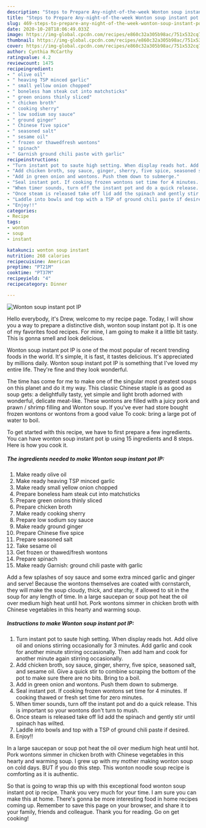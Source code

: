 ```yaml
---
description: "Steps to Prepare Any-night-of-the-week Wonton soup instant pot IP"
title: "Steps to Prepare Any-night-of-the-week Wonton soup instant pot IP"
slug: 469-steps-to-prepare-any-night-of-the-week-wonton-soup-instant-pot-ip
date: 2020-10-28T18:06:49.033Z
image: https://img-global.cpcdn.com/recipes/e860c32a305b98ac/751x532cq70/wonton-soup-instant-pot-ip-recipe-main-photo.jpg
thumbnail: https://img-global.cpcdn.com/recipes/e860c32a305b98ac/751x532cq70/wonton-soup-instant-pot-ip-recipe-main-photo.jpg
cover: https://img-global.cpcdn.com/recipes/e860c32a305b98ac/751x532cq70/wonton-soup-instant-pot-ip-recipe-main-photo.jpg
author: Cynthia McCarthy
ratingvalue: 4.2
reviewcount: 1475
recipeingredient:
- " olive oil"
- " heaving TSP minced garlic"
- " small yellow onion chopped"
- " boneless ham steak cut into matchsticks"
- " green onions thinly sliced"
- " chicken broth"
- " cooking sherry"
- " low sodium soy sauce"
- " ground ginger"
- " Chinese five spice"
- " seasoned salt"
- " sesame oil"
- " frozen or thawedfresh wontons"
- " spinach"
- " Garnish ground chili paste with garlic"
recipeinstructions:
- "Turn instant pot to saute high setting. When display reads hot. Add olive oil and onions stirring occasionally for 3 minutes. Add garlic and cook for another minute stirring occasionally. Then add ham and cook for another minute again stirring occasionally."
- "Add chicken broth, soy sauce, ginger, sherry, five spice, seasoned salt, and sesame oil. Give a quick stir to combine scraping the bottom of the pot to make sure there are no bits. Bring to a boil."
- "Add in green onion and wontons. Push them down to submerge."
- "Seal instant pot. If cooking frozen wontons set time for 4 minutes. If cooking thawed or fresh set time for zero minutes."
- "When timer sounds, turn off the instant pot and do a quick release. This is important so your wontons don&#39;t turn to mush."
- "Once steam is released take off lid add the spinach and gently stir until spinach has wilted."
- "Laddle into bowls and top with a TSP of ground chili paste if desired."
- "Enjoy!!"
categories:
- Recipe
tags:
- wonton
- soup
- instant

katakunci: wonton soup instant 
nutrition: 268 calories
recipecuisine: American
preptime: "PT21M"
cooktime: "PT37M"
recipeyield: "4"
recipecategory: Dinner

---
```



![Wonton soup instant pot IP](https://img-global.cpcdn.com/recipes/e860c32a305b98ac/751x532cq70/wonton-soup-instant-pot-ip-recipe-main-photo.jpg)

Hello everybody, it's Drew, welcome to my recipe page. Today, I will show you a way to prepare a distinctive dish, wonton soup instant pot ip. It is one of my favorites food recipes. For mine, I am going to make it a little bit tasty. This is gonna smell and look delicious.

Wonton soup instant pot IP is one of the most popular of recent trending foods in the world. It's simple, it is fast, it tastes delicious. It's appreciated by millions daily. Wonton soup instant pot IP is something that I've loved my entire life. They're fine and they look wonderful.

The time has come for me to make one of the singular most greatest soups on this planet and do it my way. This classic Chinese staple is as good as soup gets: a delightfully tasty, yet simple and light broth adorned with wonderful, delicate meat-like. These wontons are filled with a juicy pork and prawn / shrimp filling and Wonton soup. If you&#39;ve ever had store bought frozen wontons or wontons from a good value To cook: bring a large pot of water to boil.


To get started with this recipe, we have to first prepare a few ingredients. You can have wonton soup instant pot ip using 15 ingredients and 8 steps. Here is how you cook it.

<!--inarticleads1-->

##### The ingredients needed to make Wonton soup instant pot IP:

1. Make ready  olive oil
1. Make ready  heaving TSP minced garlic
1. Make ready  small yellow onion chopped
1. Prepare  boneless ham steak cut into matchsticks
1. Prepare  green onions thinly sliced
1. Prepare  chicken broth
1. Make ready  cooking sherry
1. Prepare  low sodium soy sauce
1. Make ready  ground ginger
1. Prepare  Chinese five spice
1. Prepare  seasoned salt
1. Take  sesame oil
1. Get  frozen or thawed/fresh wontons
1. Prepare  spinach
1. Make ready  Garnish: ground chili paste with garlic


Add a few splashes of soy sauce and some extra minced garlic and ginger and serve! Because the wontons themselves are coated with cornstarch, they will make the soup cloudy, thick, and starchy, if allowed to sit in the soup for any length of time. In a large saucepan or soup pot heat the oil over medium high heat until hot. Pork wontons simmer in chicken broth with Chinese vegetables in this hearty and warming soup. 

<!--inarticleads2-->

##### Instructions to make Wonton soup instant pot IP:

1. Turn instant pot to saute high setting. When display reads hot. Add olive oil and onions stirring occasionally for 3 minutes. Add garlic and cook for another minute stirring occasionally. Then add ham and cook for another minute again stirring occasionally.
1. Add chicken broth, soy sauce, ginger, sherry, five spice, seasoned salt, and sesame oil. Give a quick stir to combine scraping the bottom of the pot to make sure there are no bits. Bring to a boil.
1. Add in green onion and wontons. Push them down to submerge.
1. Seal instant pot. If cooking frozen wontons set time for 4 minutes. If cooking thawed or fresh set time for zero minutes.
1. When timer sounds, turn off the instant pot and do a quick release. This is important so your wontons don&#39;t turn to mush.
1. Once steam is released take off lid add the spinach and gently stir until spinach has wilted.
1. Laddle into bowls and top with a TSP of ground chili paste if desired.
1. Enjoy!!


In a large saucepan or soup pot heat the oil over medium high heat until hot. Pork wontons simmer in chicken broth with Chinese vegetables in this hearty and warming soup. I grew up with my mother making wonton soup on cold days. BUT if you do this step. This wonton noodle soup recipe is comforting as it is authentic. 

So that is going to wrap this up with this exceptional food wonton soup instant pot ip recipe. Thank you very much for your time. I am sure you can make this at home. There's gonna be more interesting food in home recipes coming up. Remember to save this page on your browser, and share it to your family, friends and colleague. Thank you for reading. Go on get cooking!
